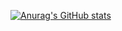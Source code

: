 [![Anurag's GitHub stats](https://github-readme-stats.vercel.app/api?username=tyizo&show_icons=true&theme=tokyonight&layout=compact)](https://github.com/anuraghazra/github-readme-stats)
